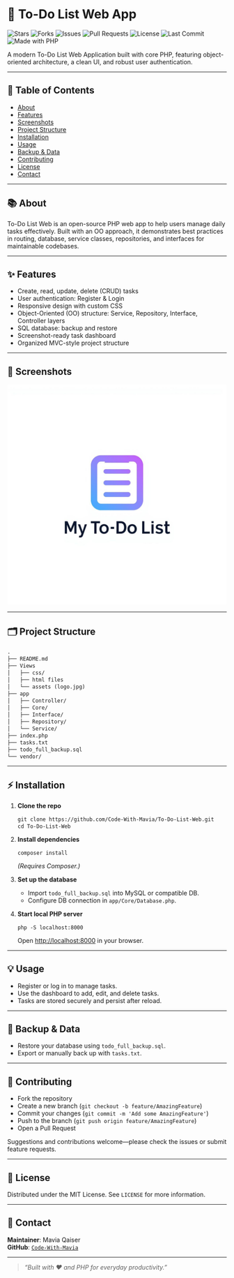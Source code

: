 # 🚀 To-Do List Web App

![Stars](https://img.shields.io/github/stars/Code-With-Mavia/To-Do-List-Web?style=social)
![Forks](https://img.shields.io/github/forks/Code-With-Mavia/To-Do-List-Web?style=social)
![Issues](https://img.shields.io/github/issues/Code-With-Mavia/To-Do-List-Web)
![Pull Requests](https://img.shields.io/github/issues-pr/Code-With-Mavia/To-Do-List-Web)
![License](https://img.shields.io/github/license/Code-With-Mavia/To-Do-List-Web)
![Last Commit](https://img.shields.io/github/last-commit/Code-With-Mavia/To-Do-List-Web)
![Made with PHP](https://img.shields.io/badge/Made%20with-PHP-blue)


A modern To-Do List Web Application built with core PHP, featuring object-oriented architecture, a clean UI, and robust user authentication.

---

## 📝 Table of Contents

- [About](#about)
- [Features](#features)
- [Screenshots](#screenshots)
- [Project Structure](#project-structure)
- [Installation](#installation)
- [Usage](#usage)
- [Backup & Data](#backup--data)
- [Contributing](#contributing)
- [License](#license)
- [Contact](#contact)

---

## 📚 About

To-Do List Web is an open-source PHP web app to help users manage daily tasks effectively. Built with an OO approach, it demonstrates best practices in routing, database, service classes, repositories, and interfaces for maintainable codebases.

---

## ✨ Features

- Create, read, update, delete (CRUD) tasks
- User authentication: Register & Login
- Responsive design with custom CSS
- Object-Oriented (OO) structure: Service, Repository, Interface, Controller layers
- SQL database: backup and restore
- Screenshot-ready task dashboard
- Organized MVC-style project structure

---

## 📸 Screenshots

![App Dashboard](Views/logo.jpg)  

---

## 🗂️ Project Structure

```
.
├── README.md
├── Views
│   ├── css/
│   ├── html files
│   └── assets (logo.jpg)
├── app
│   ├── Controller/
│   ├── Core/
│   ├── Interface/
│   ├── Repository/
│   └── Service/
├── index.php
├── tasks.txt
├── todo_full_backup.sql
└── vendor/
```

---

## ⚡ Installation

1. **Clone the repo**
   ```
   git clone https://github.com/Code-With-Mavia/To-Do-List-Web.git
   cd To-Do-List-Web
   ```

2. **Install dependencies**
   ```
   composer install
   ```
   *(Requires Composer.)*

3. **Set up the database**
   - Import `todo_full_backup.sql` into MySQL or compatible DB.
   - Configure DB connection in `app/Core/Database.php`.

4. **Start local PHP server**
   ```
   php -S localhost:8000
   ```
   Open [http://localhost:8000](http://localhost:8000) in your browser.

---

## 💡 Usage

- Register or log in to manage tasks.
- Use the dashboard to add, edit, and delete tasks.
- Tasks are stored securely and persist after reload.

---

## 🔄 Backup & Data

- Restore your database using `todo_full_backup.sql`.
- Export or manually back up with `tasks.txt`.

---

## 🤝 Contributing

- Fork the repository
- Create a new branch (`git checkout -b feature/AmazingFeature`)
- Commit your changes (`git commit -m 'Add some AmazingFeature'`)
- Push to the branch (`git push origin feature/AmazingFeature`)
- Open a Pull Request

Suggestions and contributions welcome—please check the issues or submit feature requests.

---

## 📄 License

Distributed under the MIT License. See `LICENSE` for more information.

---

## 👤 Contact

**Maintainer**: Mavia Qaiser  
**GitHub**: [`Code-With-Mavia`](https://github.com/Code-With-Mavia)

---

> _“Built with ❤️ and PHP for everyday productivity.”_

